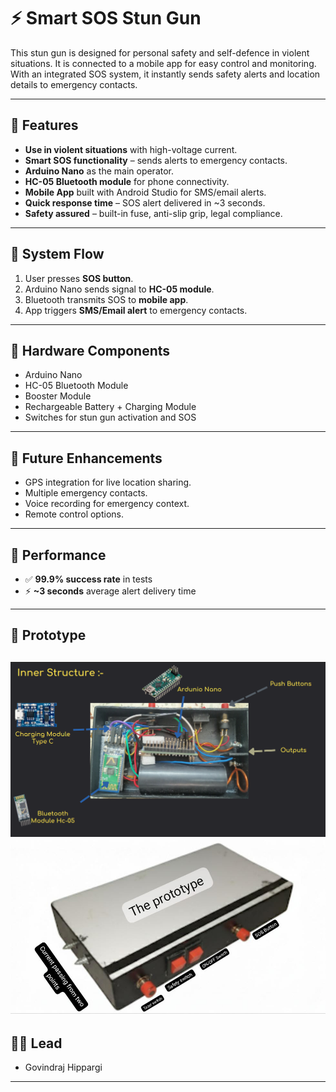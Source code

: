 # ⚡ Smart SOS Stun Gun

This stun gun is designed for personal safety and self-defence in violent situations.
It is connected to a mobile app for easy control and monitoring.
With an integrated SOS system, it instantly sends safety alerts and location details to emergency contacts.

---

## 🔹 Features
- **Use in violent situations** with high-voltage current.  
- **Smart SOS functionality** – sends alerts to emergency contacts.  
- **Arduino Nano** as the main operator.  
- **HC-05 Bluetooth module** for phone connectivity.  
- **Mobile App** built with Android Studio for SMS/email alerts.  
- **Quick response time** – SOS alert delivered in ~3 seconds.  
- **Safety assured** – built-in fuse, anti-slip grip, legal compliance.  

---

## 🔹 System Flow
1. User presses **SOS button**.  
2. Arduino Nano sends signal to **HC-05 module**.  
3. Bluetooth transmits SOS to **mobile app**.  
4. App triggers **SMS/Email alert** to emergency contacts.  

---

## 🔹 Hardware Components
- Arduino Nano  
- HC-05 Bluetooth Module  
- Booster Module
- Rechargeable Battery + Charging Module  
- Switches for stun gun activation and SOS  

---

## 🔹 Future Enhancements
- GPS integration for live location sharing.  
- Multiple emergency contacts.  
- Voice recording for emergency context.  
- Remote control options.  

---

## 🔹 Performance
- ✅ **99.9% success rate** in tests  
- ⚡ **~3 seconds** average alert delivery time  

---

## 📸 Prototype

![Stun Gun](img.png)
![Stun Gun](img1.png)
---

## 👨‍💻 Lead
- Govindraj Hippargi  

---

